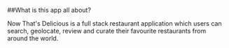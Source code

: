 ##What is this app all about?

Now That's Delicious is a full stack restaurant application which users can search, geolocate, review and curate their favourite restaurants from around the world.